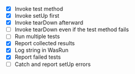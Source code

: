 - [x] Invoke test method
- [x] Invoke setUp first
- [x] Invoke tearDown afterward
- [ ] Invoke tearDown even if the test method fails
- [ ] Run multiple tests
- [x] Report collected results
- [x] Log string in WasRun
- [x] Report failed tests
- [ ] Catch and report setUp errors